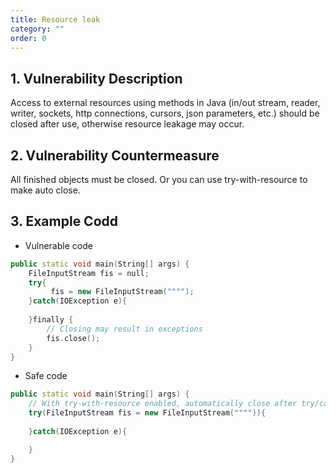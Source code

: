 ```yaml
---
title: Resource leak
category: ""
order: 0
---
```



## 1. Vulnerability Description
Access to external resources using methods in Java (in/out stream, reader, writer, sockets, http connections, cursors, json parameters, etc.) should be closed after use, otherwise resource leakage may occur.


## 2. Vulnerability Countermeasure
All finished objects must be closed. Or you can use try-with-resource to make auto close.

## 3. Example Codd
* Vulnerable code

```c++
public static void main(String[] args) {
    FileInputStream fis = null;
    try{
         fis = new FileInputStream("""");
    }catch(IOException e){
        
    }finally {
        // Closing may result in exceptions
        fis.close();
    }
}
```


* Safe code

```c++
public static void main(String[] args) {
    // With try-with-resource enabled, automatically close after try/catch.
    try(FileInputStream fis = new FileInputStream("""")){
         
    }catch(IOException e){

    }
}

```
